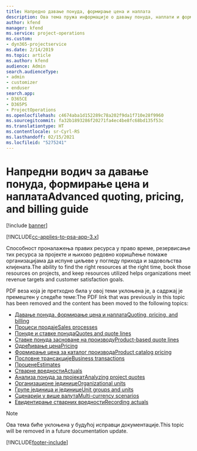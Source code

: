 ```yaml
---
title: Напредно давање понуда, формирање цена и наплата
description: Ова тема пружа информације о давању понуда, наплати и формирању цена у решењу Project Service Automation.
author: kfend
manager: kfend
ms.service: project-operations
ms.custom:
- dyn365-projectservice
ms.date: 2/14/2019
ms.topic: article
ms.author: kfend
audience: Admin
search.audienceType:
- admin
- customizer
- enduser
search.app:
- D365CE
- D365PS
- ProjectOperations
ms.openlocfilehash: c4674aba1d152289c78a202f9da1f710e28f9960
ms.sourcegitcommit: fa32b1893286f20271fa4ec4be8fc68bd135f53c
ms.translationtype: HT
ms.contentlocale: sr-Cyrl-RS
ms.lasthandoff: 02/15/2021
ms.locfileid: "5275241"
---
```

# <a name="advanced-quoting-pricing-and-billing-guide"></a><span data-ttu-id="a6448-103">Напредни водич за давање понуда, формирање цена и наплата</span><span class="sxs-lookup"><span data-stu-id="a6448-103">Advanced quoting, pricing, and billing guide</span></span>

[!include [banner](../../includes/psa-now-project-operations.md)]

[!INCLUDE[cc-applies-to-psa-app-3.x](../../includes/cc-applies-to-psa-app-3x.md)]

<span data-ttu-id="a6448-104">Способност проналажења правих ресурса у право време, резервисање тих ресурса за пројекте и њихово редовно коришћење помаже организацијама да испуне циљеве у погледу прихода и задовољства клијената.</span><span class="sxs-lookup"><span data-stu-id="a6448-104">The ability to find the right resources at the right time, book those resources on projects, and keep resources utilized helps organizations meet revenue targets and customer satisfaction goals.</span></span> 

<span data-ttu-id="a6448-105">PDF веза која је претходно била у овој теми уклоњена је, а садржај је премештен у следеће теме:</span><span class="sxs-lookup"><span data-stu-id="a6448-105">The PDF link that was previously in this topic has been removed and the content has been moved to the following topics:</span></span>

- [<span data-ttu-id="a6448-106">Давање понуда, формирање цена и наплата</span><span class="sxs-lookup"><span data-stu-id="a6448-106">Quoting, pricing, and billing</span></span>](../quote-bill-price.md)
- [<span data-ttu-id="a6448-107">Процеси продаје</span><span class="sxs-lookup"><span data-stu-id="a6448-107">Sales processes</span></span>](../basic-sales-process.md)
- [<span data-ttu-id="a6448-108">Понуде и ставке понуда</span><span class="sxs-lookup"><span data-stu-id="a6448-108">Quotes and quote lines</span></span>](../basic-quote-lines.md)
- [<span data-ttu-id="a6448-109">Ставке понуда засноване на производу</span><span class="sxs-lookup"><span data-stu-id="a6448-109">Product-based quote lines</span></span>](../product-based-quote-lines.md)
- [<span data-ttu-id="a6448-110">Одређивање цена</span><span class="sxs-lookup"><span data-stu-id="a6448-110">Pricing</span></span>](../basic-pricing.md)
- [<span data-ttu-id="a6448-111">Формирање цена за каталог производа</span><span class="sxs-lookup"><span data-stu-id="a6448-111">Product catalog pricing</span></span>](../product-catalog-pricing.md)
- [<span data-ttu-id="a6448-112">Пословне трансакције</span><span class="sxs-lookup"><span data-stu-id="a6448-112">Business transactions</span></span>](../basic-business-transactions.md)
- [<span data-ttu-id="a6448-113">Процене</span><span class="sxs-lookup"><span data-stu-id="a6448-113">Estimates</span></span>](../estimates.md)
- [<span data-ttu-id="a6448-114">Стварне вредности</span><span class="sxs-lookup"><span data-stu-id="a6448-114">Actuals</span></span>](../actuals.md)
- [<span data-ttu-id="a6448-115">Анализа понуда за пројекат</span><span class="sxs-lookup"><span data-stu-id="a6448-115">Analyzing project quotes</span></span>](../basic-analyzing-quotes.md)
- [<span data-ttu-id="a6448-116">Организационе јединице</span><span class="sxs-lookup"><span data-stu-id="a6448-116">Organizational units</span></span>](../advanced-organizational.md)
- [<span data-ttu-id="a6448-117">Групе јединица и јединице</span><span class="sxs-lookup"><span data-stu-id="a6448-117">Unit groups and units</span></span>](../advanced-units.md)
- [<span data-ttu-id="a6448-118">Сценарији у више валута</span><span class="sxs-lookup"><span data-stu-id="a6448-118">Multi-currency scenarios</span></span>](../advanced-currency.md)
- [<span data-ttu-id="a6448-119">Евидентирање стварних вредности</span><span class="sxs-lookup"><span data-stu-id="a6448-119">Recording actuals</span></span>](../advanced-actuals.md)

> [!NOTE]
> <span data-ttu-id="a6448-120">Ова тема биће уклоњена у будућој исправци документације.</span><span class="sxs-lookup"><span data-stu-id="a6448-120">This topic will be removed in a future documentation update.</span></span> 


[!INCLUDE[footer-include](../../includes/footer-banner.md)]